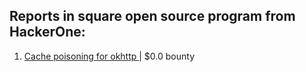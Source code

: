 ## Reports in square open source program from HackerOne:
1. [Cache poisoning for okhttp ](https://hackerone.com/reports/137756) | $0.0 bounty